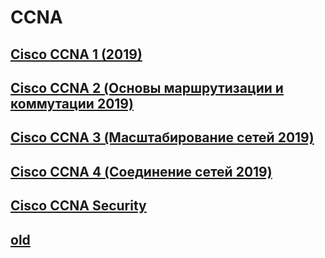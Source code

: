 # CCNA

## [Cisco CCNA 1 (2019)](Cisco_CCNA_1_(2019))
## [Cisco CCNA 2 (Основы маршрутизации и коммутации 2019)](Cisco_CCNA_2_(Основы_маршрутизации_и_коммутации_2019))
## [Cisco CCNA 3 (Масштабирование сетей 2019)](Cisco_CCNA_3_(Масштабирование_сетей_2019))
## [Cisco CCNA 4 (Соединение сетей 2019)](Cisco_CCNA_4_(Соединение_сетей_2019))
## [Cisco CCNA Security](Cisco_CCNA_Security)
## [old](old)
